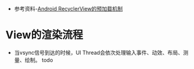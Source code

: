 + 参考资料-[Android RecyclerView的预加载机制](https://www.bilibili.com/video/BV1TG4y1x7KH/?vd_source=4aa296052e101ba877a5ec11ae7a8ea9)

# View的渲染流程
+ 当vsync信号到达的时候，UI Thread会依次处理输入事件、动效、布局、测量、绘制。 todo
